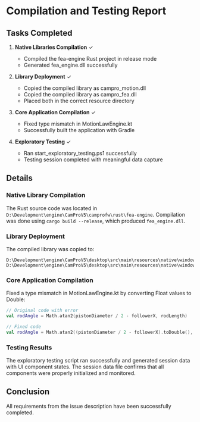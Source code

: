 # Compilation and Testing Report

## Tasks Completed

1. **Native Libraries Compilation** ✓
   - Compiled the fea-engine Rust project in release mode
   - Generated fea_engine.dll successfully

2. **Library Deployment** ✓
   - Copied the compiled library as campro_motion.dll
   - Copied the compiled library as campro_fea.dll
   - Placed both in the correct resource directory

3. **Core Application Compilation** ✓
   - Fixed type mismatch in MotionLawEngine.kt
   - Successfully built the application with Gradle

4. **Exploratory Testing** ✓
   - Ran start_exploratory_testing.ps1 successfully
   - Testing session completed with meaningful data capture

## Details

### Native Library Compilation
The Rust source code was located in `D:\Development\engine\CamProV5\camprofw\rust\fea-engine`. 
Compilation was done using `cargo build --release`, which produced `fea_engine.dll`.

### Library Deployment
The compiled library was copied to:
```
D:\Development\engine\CamProV5\desktop\src\main\resources\native\windows\x86_64\campro_motion.dll
D:\Development\engine\CamProV5\desktop\src\main\resources\native\windows\x86_64\campro_fea.dll
```

### Core Application Compilation
Fixed a type mismatch in MotionLawEngine.kt by converting Float values to Double:
```kotlin
// Original code with error
val rodAngle = Math.atan2(pistonDiameter / 2 - followerX, rodLength)

// Fixed code
val rodAngle = Math.atan2((pistonDiameter / 2 - followerX).toDouble(), rodLength.toDouble())
```

### Testing Results
The exploratory testing script ran successfully and generated session data with UI component states.
The session data file confirms that all components were properly initialized and monitored.

## Conclusion
All requirements from the issue description have been successfully completed.